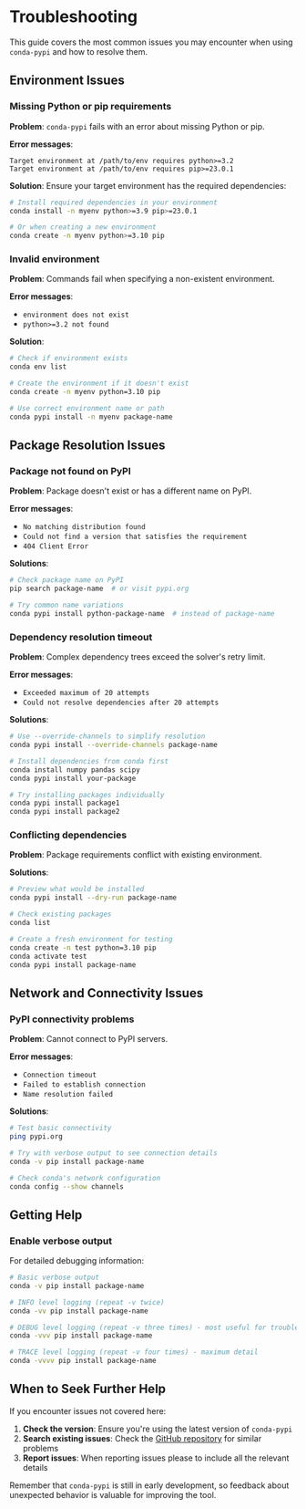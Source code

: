 # Troubleshooting

This guide covers the most common issues you may encounter when using `conda-pypi` and how to resolve them.

## Environment Issues

### Missing Python or pip requirements

**Problem**: `conda-pypi` fails with an error about missing Python or pip.

**Error messages**:
```
Target environment at /path/to/env requires python>=3.2
Target environment at /path/to/env requires pip>=23.0.1
```

**Solution**: Ensure your target environment has the required dependencies:

```bash
# Install required dependencies in your environment
conda install -n myenv python>=3.9 pip>=23.0.1

# Or when creating a new environment
conda create -n myenv python>=3.10 pip
```

### Invalid environment

**Problem**: Commands fail when specifying a non-existent environment.

**Error messages**:
- `environment does not exist`
- `python>=3.2 not found`

**Solution**:
```bash
# Check if environment exists
conda env list

# Create the environment if it doesn't exist
conda create -n myenv python=3.10 pip

# Use correct environment name or path
conda pypi install -n myenv package-name
```

## Package Resolution Issues

### Package not found on PyPI

**Problem**: Package doesn't exist or has a different name on PyPI.

**Error messages**:
- `No matching distribution found`
- `Could not find a version that satisfies the requirement`
- `404 Client Error`

**Solutions**:
```bash
# Check package name on PyPI
pip search package-name  # or visit pypi.org

# Try common name variations
conda pypi install python-package-name  # instead of package-name
```

### Dependency resolution timeout

**Problem**: Complex dependency trees exceed the solver's retry limit.

**Error messages**:
- `Exceeded maximum of 20 attempts`
- `Could not resolve dependencies after 20 attempts`

**Solutions**:
```bash
# Use --override-channels to simplify resolution
conda pypi install --override-channels package-name

# Install dependencies from conda first
conda install numpy pandas scipy
conda pypi install your-package

# Try installing packages individually
conda pypi install package1
conda pypi install package2
```

### Conflicting dependencies

**Problem**: Package requirements conflict with existing environment.

**Solutions**:
```bash
# Preview what would be installed
conda pypi install --dry-run package-name

# Check existing packages
conda list

# Create a fresh environment for testing
conda create -n test python=3.10 pip
conda activate test
conda pypi install package-name
```

## Network and Connectivity Issues

### PyPI connectivity problems

**Problem**: Cannot connect to PyPI servers.

**Error messages**:
- `Connection timeout`
- `Failed to establish connection`
- `Name resolution failed`

**Solutions**:
```bash
# Test basic connectivity
ping pypi.org

# Try with verbose output to see connection details
conda -v pip install package-name

# Check conda's network configuration
conda config --show channels
```

## Getting Help

### Enable verbose output

For detailed debugging information:

```bash
# Basic verbose output
conda -v pip install package-name

# INFO level logging (repeat -v twice)
conda -vv pip install package-name

# DEBUG level logging (repeat -v three times) - most useful for troubleshooting
conda -vvv pip install package-name

# TRACE level logging (repeat -v four times) - maximum detail
conda -vvvv pip install package-name
```

## When to Seek Further Help

If you encounter issues not covered here:

1. **Check the version**: Ensure you're using the latest version of `conda-pypi`
2. **Search existing issues**: Check the [GitHub repository](https://github.com/conda-incubator/conda-pypi) for similar problems
3. **Report issues**: When reporting issues please to include all the relevant details

Remember that `conda-pypi` is still in early development, so feedback about unexpected behavior is valuable for improving the tool.
